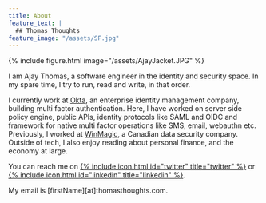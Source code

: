 ```yaml
---
title: About
feature_text: |
  ## Thomas Thoughts
feature_image: "/assets/SF.jpg"
---
```


{% include figure.html image="/assets/AjayJacket.JPG" %}

I am Ajay Thomas, a software engineer in the identity and security space. In my spare time, I try to run, read and write, in that order. 

I currently work at [Okta](https://www.okta.com/), an enterprise identity management company, building multi factor authentication. Here, I have worked on server side policy engine, public APIs, identity protocols like SAML and OIDC and framework for native multi factor operations like SMS, email, webauthn etc. Previously, I worked at [WinMagic](https://www.winmagic.com/), a Canadian data security company.
Outside of tech, I also enjoy reading about personal finance, and the economy at large.

You can reach me on [{% include icon.html id="twitter" title="twitter" %}](https://twitter.com/ajayinc) or [{% include icon.html id="linkedin" title="linkedin" %}](https://www.linkedin.com/in/ajaythomas).


My email is [firstName][at]thomasthoughts.com.

<!--{% include button.html text="Fork it" icon="github" link="https://github.com/daviddarnes/alembic" color="#0366d6" %} {% include button.html text="Tweet it" icon="twitter" link="https://twitter.com/intent/tweet/?url=https://alembic.darn.es&text=Alembic%20-%20A%20Jekyll%20boilerplate%20theme&via=DavidDarnes" color="#0d94e7" %} {% include button.html text="Install Alembic ⚗️" link="https://github.com/daviddarnes/alembic#installation" %} {% include button.html text="Tip me $5 💸" link="https://www.paypal.me/daviddarnes/5usd" color="#333333" %}
-->

<!-- links:  # jekyll-seo-tag > social aliases (sameAs)
    - https://twitter.com/ajayinc
    - https://www.facebook.com/ajaythomas.inc/
    - https://www.linkedin.com/in/ajaythomas/
    - https://github.com/ajaythomas-->

